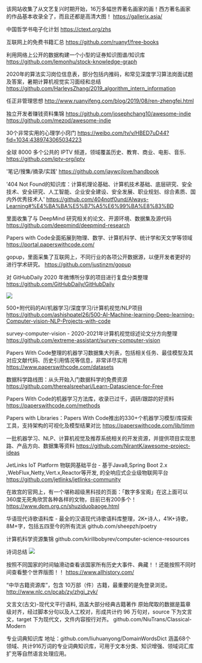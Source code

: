 该网站收集了从文艺复兴时期开始，16万多幅世界著名画家的画！西方著名画家的作品基本收录全了，而且还都是高清大图！ 
https://gallerix.asia/

中国哲学书电子化计划 
https://ctext.org/zhs

互联网上的免费书籍汇总
https://github.com/ruanyf/free-books

利用网络上公开的数据构建一个小型的证券知识图谱/知识库
https://github.com/lemonhu/stock-knowledge-graph

2020年的算法实习岗位信息表，部分包括内推码，和常见深度学习算法岗面试题及答案，暑期计算机视觉实习面经和总结
https://github.com/HarleysZhang/2019_algorithm_intern_information

任正非管理思想
http://www.ruanyifeng.com/blog/2019/08/ren-zhengfei.html

独立开发者赚钱资料集锦
https://github.com/josephchang10/awesome-indie https://github.com/mezod/awesome-indie

30个非常实用的心理学小窍门
https://weibo.com/tv/v/HBED7uD44?fid=1034:4389743065034223

全球 8000 多个公共的 IPTV 频道，领域覆盖历史、教育、商业、电影、音乐.
https://github.com/iptv-org/iptv

'笔记/搜集/摘录/实践'
https://github.com/jaywcjlove/handbook

'404 Not Found的知识库：计算机理论基础、计算机技术基础、底层研究、安全技术、安全研究、人工智能、企业安全建设、安全发展、职业规划、综合素质、国内外优秀技术人' 
https://github.com/404notf0und/Always-Learning#%E4%BA%BA%E5%B7%A5%E6%99%BA%E8%83%BD

里面收集了与 DeepMind 研究相关的论文、开源环境、数据集及源代码
https://github.com/deepmind/deepmind-research

Papers with Code全面拓展到物理、数学、计算机科学、统计学和天文学等领域
https://portal.paperswithcode.com/

gopup，里面采集了互联网上，不同行业的各项公开数据源，以便开发者更好的进行学术研究。
https://github.com/justinzm/gopup

对 GitHubDaily 2020 年微博所分享的项目进行复盘分类整理
https://github.com/GitHubDaily/GitHubDaily

![](https://arloseimg.oss-cn-hangzhou.aliyuncs.com/20200729104951.png)

500+附代码的AI/机器学习/深度学习/计算机视觉/NLP项目
https://github.com/ashishpatel26/500-AI-Machine-learning-Deep-learning-Computer-vision-NLP-Projects-with-code

survey-computer-vision - 2020-2021年计算机视觉综述论文分方向整理
https://github.com/extreme-assistant/survey-computer-vision

Papers With Code整理的机器学习数据集大列表，包括相关任务、最佳模型及其对应文献代码、历史引用情况等信息，非常详尽实用
https://www.paperswithcode.com/datasets

数据科学路线图：从头开始入门数据科学的免费资源
https://github.com/therealsreehari/Learn-Datascience-for-Free

Papers With Code的机器学习方法库，收录已过千，调研/跟踪的好资料
https://paperswithcode.com/methods

Papers with Libraries：Papers With Code推出的330+个机器学习模型/库探索工具，支持架构的可视化及模型结果对比
https://paperswithcode.com/lib/timm

一批机器学习、NLP、计算机视觉及推荐系统相关的开发资源，并提供项目实现思路、产品方向、数据集等资料 
https://github.com/NirantK/awesome-project-ideas

JetLinks IoT Platform 物联网基础平台 - 基于Java8,Spring Boot 2.x ,WebFlux,Netty,Vert.x,Reactor等开发, 的全响应式企业级物联网平台
https://github.com/jetlinks/jetlinks-community

在故宫的官网上，有一个堪称超级黑科技的页面：「数字多宝阁」在这上面可以360度无死角欣赏各种各样的文物，目前已有200多个！ 
https://www.dpm.org.cn/shuziduobaoge.html​​​​

华语现代诗歌语料库 - 最全的汉语现代诗歌语料库整理，2K+诗人，41K+诗歌，8M+字，包括五四至今的所有流派
github.com/sheepzh/poetry

计算机科学资源集锦
github.com/kirillbobyrev/computer-science-resources

诗词总结
![](https://arloseimg.oss-cn-hangzhou.aliyuncs.com/20211020112458.png)

按照不同国家的时间轴滑动查看该国家所有历史大事件、典藏！！还能按照不同时间查看整个世界版图！！
https://www.allhistory.com/

 “中华古籍资源库”，包含 10万部（件）古籍，最重要的是免登录浏览。
 http://www.nlc.cn/pcab/zy/zhgj_zyk/

 文言文(古文)-现代文平行语料, 涵盖大部分经典古籍著作
 原始爬取的数据是篇章级对齐，经过脚本分句以及人工校对，形成共计约 96 万句对，source 下为文言文，target 下为现代文，文件内容按行对齐。
 github.com/NiuTrans/Classical-Modern

 专业词典知识库
地址：github.com/liuhuanyong/DomainWordsDict
涵盖68个领域、共计916万词的专业词典知识库，可用于文本分类、知识增强、领域词汇库扩充等自然语言处理应用。 ​​​​